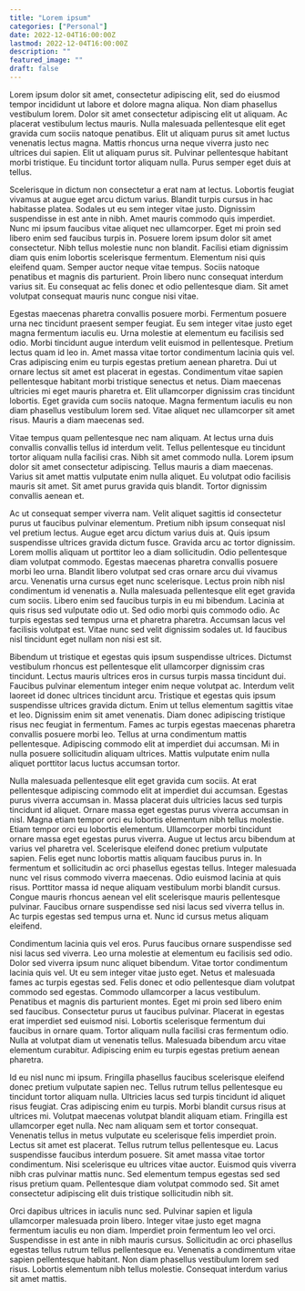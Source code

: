 ```yaml
---
title: "Lorem ipsum"
categories: ["Personal"]
date: 2022-12-04T16:00:00Z
lastmod: 2022-12-04T16:00:00Z
description: ""
featured_image: ""
draft: false
---
```

Lorem ipsum dolor sit amet, consectetur adipiscing elit, sed do eiusmod tempor incididunt ut labore et dolore magna aliqua. Non diam phasellus vestibulum lorem. Dolor sit amet consectetur adipiscing elit ut aliquam. Ac placerat vestibulum lectus mauris. Nulla malesuada pellentesque elit eget gravida cum sociis natoque penatibus. Elit ut aliquam purus sit amet luctus venenatis lectus magna. Mattis rhoncus urna neque viverra justo nec ultrices dui sapien. Elit ut aliquam purus sit. Pulvinar pellentesque habitant morbi tristique. Eu tincidunt tortor aliquam nulla. Purus semper eget duis at tellus.
<!--more-->
Scelerisque in dictum non consectetur a erat nam at lectus. Lobortis feugiat vivamus at augue eget arcu dictum varius. Blandit turpis cursus in hac habitasse platea. Sodales ut eu sem integer vitae justo. Dignissim suspendisse in est ante in nibh. Amet mauris commodo quis imperdiet. Nunc mi ipsum faucibus vitae aliquet nec ullamcorper. Eget mi proin sed libero enim sed faucibus turpis in. Posuere lorem ipsum dolor sit amet consectetur. Nibh tellus molestie nunc non blandit. Facilisi etiam dignissim diam quis enim lobortis scelerisque fermentum. Elementum nisi quis eleifend quam. Semper auctor neque vitae tempus. Sociis natoque penatibus et magnis dis parturient. Proin libero nunc consequat interdum varius sit. Eu consequat ac felis donec et odio pellentesque diam. Sit amet volutpat consequat mauris nunc congue nisi vitae.

Egestas maecenas pharetra convallis posuere morbi. Fermentum posuere urna nec tincidunt praesent semper feugiat. Eu sem integer vitae justo eget magna fermentum iaculis eu. Urna molestie at elementum eu facilisis sed odio. Morbi tincidunt augue interdum velit euismod in pellentesque. Pretium lectus quam id leo in. Amet massa vitae tortor condimentum lacinia quis vel. Cras adipiscing enim eu turpis egestas pretium aenean pharetra. Dui ut ornare lectus sit amet est placerat in egestas. Condimentum vitae sapien pellentesque habitant morbi tristique senectus et netus. Diam maecenas ultricies mi eget mauris pharetra et. Elit ullamcorper dignissim cras tincidunt lobortis. Eget gravida cum sociis natoque. Magna fermentum iaculis eu non diam phasellus vestibulum lorem sed. Vitae aliquet nec ullamcorper sit amet risus. Mauris a diam maecenas sed.

Vitae tempus quam pellentesque nec nam aliquam. At lectus urna duis convallis convallis tellus id interdum velit. Tellus pellentesque eu tincidunt tortor aliquam nulla facilisi cras. Nibh sit amet commodo nulla. Lorem ipsum dolor sit amet consectetur adipiscing. Tellus mauris a diam maecenas. Varius sit amet mattis vulputate enim nulla aliquet. Eu volutpat odio facilisis mauris sit amet. Sit amet purus gravida quis blandit. Tortor dignissim convallis aenean et.

Ac ut consequat semper viverra nam. Velit aliquet sagittis id consectetur purus ut faucibus pulvinar elementum. Pretium nibh ipsum consequat nisl vel pretium lectus. Augue eget arcu dictum varius duis at. Quis ipsum suspendisse ultrices gravida dictum fusce. Gravida arcu ac tortor dignissim. Lorem mollis aliquam ut porttitor leo a diam sollicitudin. Odio pellentesque diam volutpat commodo. Egestas maecenas pharetra convallis posuere morbi leo urna. Blandit libero volutpat sed cras ornare arcu dui vivamus arcu. Venenatis urna cursus eget nunc scelerisque. Lectus proin nibh nisl condimentum id venenatis a. Nulla malesuada pellentesque elit eget gravida cum sociis. Libero enim sed faucibus turpis in eu mi bibendum. Lacinia at quis risus sed vulputate odio ut. Sed odio morbi quis commodo odio. Ac turpis egestas sed tempus urna et pharetra pharetra. Accumsan lacus vel facilisis volutpat est. Vitae nunc sed velit dignissim sodales ut. Id faucibus nisl tincidunt eget nullam non nisi est sit.

Bibendum ut tristique et egestas quis ipsum suspendisse ultrices. Dictumst vestibulum rhoncus est pellentesque elit ullamcorper dignissim cras tincidunt. Lectus mauris ultrices eros in cursus turpis massa tincidunt dui. Faucibus pulvinar elementum integer enim neque volutpat ac. Interdum velit laoreet id donec ultrices tincidunt arcu. Tristique et egestas quis ipsum suspendisse ultrices gravida dictum. Enim ut tellus elementum sagittis vitae et leo. Dignissim enim sit amet venenatis. Diam donec adipiscing tristique risus nec feugiat in fermentum. Fames ac turpis egestas maecenas pharetra convallis posuere morbi leo. Tellus at urna condimentum mattis pellentesque. Adipiscing commodo elit at imperdiet dui accumsan. Mi in nulla posuere sollicitudin aliquam ultrices. Mattis vulputate enim nulla aliquet porttitor lacus luctus accumsan tortor.

Nulla malesuada pellentesque elit eget gravida cum sociis. At erat pellentesque adipiscing commodo elit at imperdiet dui accumsan. Egestas purus viverra accumsan in. Massa placerat duis ultricies lacus sed turpis tincidunt id aliquet. Ornare massa eget egestas purus viverra accumsan in nisl. Magna etiam tempor orci eu lobortis elementum nibh tellus molestie. Etiam tempor orci eu lobortis elementum. Ullamcorper morbi tincidunt ornare massa eget egestas purus viverra. Augue ut lectus arcu bibendum at varius vel pharetra vel. Scelerisque eleifend donec pretium vulputate sapien. Felis eget nunc lobortis mattis aliquam faucibus purus in. In fermentum et sollicitudin ac orci phasellus egestas tellus. Integer malesuada nunc vel risus commodo viverra maecenas. Odio euismod lacinia at quis risus. Porttitor massa id neque aliquam vestibulum morbi blandit cursus. Congue mauris rhoncus aenean vel elit scelerisque mauris pellentesque pulvinar. Faucibus ornare suspendisse sed nisi lacus sed viverra tellus in. Ac turpis egestas sed tempus urna et. Nunc id cursus metus aliquam eleifend.

Condimentum lacinia quis vel eros. Purus faucibus ornare suspendisse sed nisi lacus sed viverra. Leo urna molestie at elementum eu facilisis sed odio. Dolor sed viverra ipsum nunc aliquet bibendum. Vitae tortor condimentum lacinia quis vel. Ut eu sem integer vitae justo eget. Netus et malesuada fames ac turpis egestas sed. Felis donec et odio pellentesque diam volutpat commodo sed egestas. Commodo ullamcorper a lacus vestibulum. Penatibus et magnis dis parturient montes. Eget mi proin sed libero enim sed faucibus. Consectetur purus ut faucibus pulvinar. Placerat in egestas erat imperdiet sed euismod nisi. Lobortis scelerisque fermentum dui faucibus in ornare quam. Tortor aliquam nulla facilisi cras fermentum odio. Nulla at volutpat diam ut venenatis tellus. Malesuada bibendum arcu vitae elementum curabitur. Adipiscing enim eu turpis egestas pretium aenean pharetra.

Id eu nisl nunc mi ipsum. Fringilla phasellus faucibus scelerisque eleifend donec pretium vulputate sapien nec. Tellus rutrum tellus pellentesque eu tincidunt tortor aliquam nulla. Ultricies lacus sed turpis tincidunt id aliquet risus feugiat. Cras adipiscing enim eu turpis. Morbi blandit cursus risus at ultrices mi. Volutpat maecenas volutpat blandit aliquam etiam. Fringilla est ullamcorper eget nulla. Nec nam aliquam sem et tortor consequat. Venenatis tellus in metus vulputate eu scelerisque felis imperdiet proin. Lectus sit amet est placerat. Tellus rutrum tellus pellentesque eu. Lacus suspendisse faucibus interdum posuere. Sit amet massa vitae tortor condimentum. Nisi scelerisque eu ultrices vitae auctor. Euismod quis viverra nibh cras pulvinar mattis nunc. Sed elementum tempus egestas sed sed risus pretium quam. Pellentesque diam volutpat commodo sed. Sit amet consectetur adipiscing elit duis tristique sollicitudin nibh sit.

Orci dapibus ultrices in iaculis nunc sed. Pulvinar sapien et ligula ullamcorper malesuada proin libero. Integer vitae justo eget magna fermentum iaculis eu non diam. Imperdiet proin fermentum leo vel orci. Suspendisse in est ante in nibh mauris cursus. Sollicitudin ac orci phasellus egestas tellus rutrum tellus pellentesque eu. Venenatis a condimentum vitae sapien pellentesque habitant. Non diam phasellus vestibulum lorem sed risus. Lobortis elementum nibh tellus molestie. Consequat interdum varius sit amet mattis.
